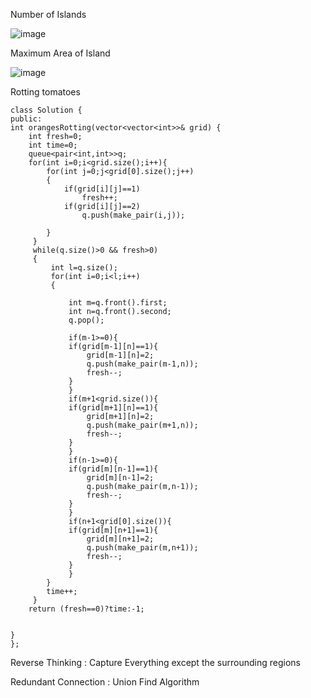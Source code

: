 Number of Islands

![image](https://user-images.githubusercontent.com/64318469/187841735-e15f5ce0-7b10-4a49-b814-168966b452c2.png)

Maximum Area of Island

![image](https://user-images.githubusercontent.com/64318469/187901665-0c6f471d-1c6d-4b99-ad78-592ef4d55df2.png)



Rotting tomatoes

    class Solution {
    public:
    int orangesRotting(vector<vector<int>>& grid) {
        int fresh=0;
        int time=0;
        queue<pair<int,int>>q;
        for(int i=0;i<grid.size();i++){
            for(int j=0;j<grid[0].size();j++)
            {
                if(grid[i][j]==1)
                    fresh++;
                if(grid[i][j]==2)
                    q.push(make_pair(i,j));
                
            }
         }
         while(q.size()>0 && fresh>0)
         {
             int l=q.size();
             for(int i=0;i<l;i++)
             {
                 
                 int m=q.front().first;
                 int n=q.front().second;
                 q.pop();
                 
                 if(m-1>=0){
                 if(grid[m-1][n]==1){
                     grid[m-1][n]=2;
                     q.push(make_pair(m-1,n));
                     fresh--;                 
                 }
                 }
                 if(m+1<grid.size()){
                 if(grid[m+1][n]==1){
                     grid[m+1][n]=2;
                     q.push(make_pair(m+1,n));
                     fresh--;                 
                 }
                 }
                 if(n-1>=0){
                 if(grid[m][n-1]==1){
                     grid[m][n-1]=2;
                     q.push(make_pair(m,n-1));
                     fresh--;                 
                 }
                 }
                 if(n+1<grid[0].size()){
                 if(grid[m][n+1]==1){
                     grid[m][n+1]=2;
                     q.push(make_pair(m,n+1));
                     fresh--;                 
                 }  
                 }                             
            }                  
            time++;
         }
        return (fresh==0)?time:-1;
        
        
    }
    };

Reverse Thinking : Capture Everything except the surrounding regions






Redundant Connection : Union Find Algorithm 











